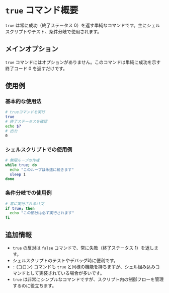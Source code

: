 # `true` コマンド概要

`true` は常に成功（終了ステータス 0）を返す単純なコマンドです。主にシェルスクリプトやテスト、条件分岐で使用されます。

## メインオプション

`true` コマンドにはオプションがありません。このコマンドは単純に成功を示す終了コード 0 を返すだけです。

## 使用例

### 基本的な使用法

```bash
# trueコマンドを実行
true
# 終了ステータスを確認
echo $?
# 出力
0
```

### シェルスクリプトでの使用例

```bash
# 無限ループの作成
while true; do
  echo "このループは永遠に続きます"
  sleep 1
done
```

### 条件分岐での使用例

```bash
# 常に実行されるif文
if true; then
  echo "この部分は必ず実行されます"
fi
```

## 追加情報

- `true` の反対は `false` コマンドで、常に失敗（終了ステータス 1）を返します。
- シェルスクリプトのテストやデバッグ時に便利です。
- `:` (コロン) コマンドも `true` と同様の機能を持ちますが、シェル組み込みコマンドとして実装されている場合が多いです。
- `true` は非常にシンプルなコマンドですが、スクリプト内の制御フローを管理するのに役立ちます。